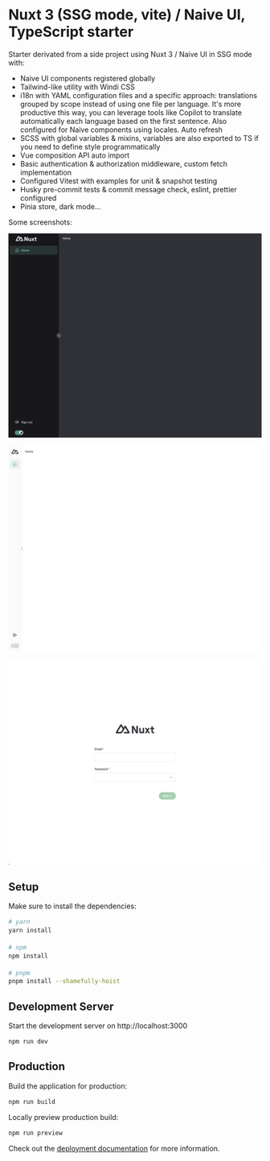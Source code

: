 # Nuxt 3 (SSG mode, vite) / Naive UI, TypeScript starter

Starter derivated from a side project using Nuxt 3 / Naive UI in SSG mode with:

- Naive UI components registered globally
- Tailwind-like utility with Windi CSS
- i18n with YAML configuration files and a specific approach: translations grouped by scope instead of using one file per language. It's more productive this way, you can leverage tools like Copilot to translate automatically each language based on the first sentence. Also configured for Naive components using locales. Auto refresh
- SCSS with global variables & mixins, variables are also exported to TS if you need to define style programmatically
- Vue composition API auto import
- Basic authentication & authorization middleware, custom fetch implementation
- Configured Vitest with examples for unit & snapshot testing
- Husky pre-commit tests & commit message check, eslint, prettier configured
- Pinia store, dark mode...
  
Some screenshots:

![Screen 1](public/screen1.png)

![Screen 2](public/screen2.png)

![Screen 3](public/screen3.png)

## Setup

Make sure to install the dependencies:

```bash
# yarn
yarn install

# npm
npm install

# pnpm
pnpm install --shamefully-hoist
```

## Development Server

Start the development server on http://localhost:3000

```bash
npm run dev
```

## Production

Build the application for production:

```bash
npm run build
```

Locally preview production build:

```bash
npm run preview
```

Check out the [deployment documentation](https://nuxt.com/docs/getting-started/deployment) for more information.
